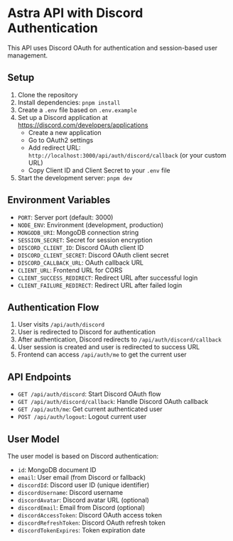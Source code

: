 # Astra API with Discord Authentication

This API uses Discord OAuth for authentication and session-based user management.

## Setup

1. Clone the repository
2. Install dependencies: `pnpm install`
3. Create a `.env` file based on `.env.example`
4. Set up a Discord application at https://discord.com/developers/applications
   - Create a new application
   - Go to OAuth2 settings
   - Add redirect URL: `http://localhost:3000/api/auth/discord/callback` (or your custom URL)
   - Copy Client ID and Client Secret to your `.env` file
5. Start the development server: `pnpm dev`

## Environment Variables

- `PORT`: Server port (default: 3000)
- `NODE_ENV`: Environment (development, production)
- `MONGODB_URI`: MongoDB connection string
- `SESSION_SECRET`: Secret for session encryption
- `DISCORD_CLIENT_ID`: Discord OAuth client ID
- `DISCORD_CLIENT_SECRET`: Discord OAuth client secret
- `DISCORD_CALLBACK_URL`: OAuth callback URL
- `CLIENT_URL`: Frontend URL for CORS
- `CLIENT_SUCCESS_REDIRECT`: Redirect URL after successful login
- `CLIENT_FAILURE_REDIRECT`: Redirect URL after failed login

## Authentication Flow

1. User visits `/api/auth/discord`
2. User is redirected to Discord for authentication
3. After authentication, Discord redirects to `/api/auth/discord/callback`
4. User session is created and user is redirected to success URL
5. Frontend can access `/api/auth/me` to get the current user

## API Endpoints

- `GET /api/auth/discord`: Start Discord OAuth flow
- `GET /api/auth/discord/callback`: Handle Discord OAuth callback
- `GET /api/auth/me`: Get current authenticated user
- `POST /api/auth/logout`: Logout current user

## User Model

The user model is based on Discord authentication:

- `id`: MongoDB document ID
- `email`: User email (from Discord or fallback)
- `discordId`: Discord user ID (unique identifier)
- `discordUsername`: Discord username
- `discordAvatar`: Discord avatar URL (optional)
- `discordEmail`: Email from Discord (optional)
- `discordAccessToken`: Discord OAuth access token
- `discordRefreshToken`: Discord OAuth refresh token
- `discordTokenExpires`: Token expiration date
